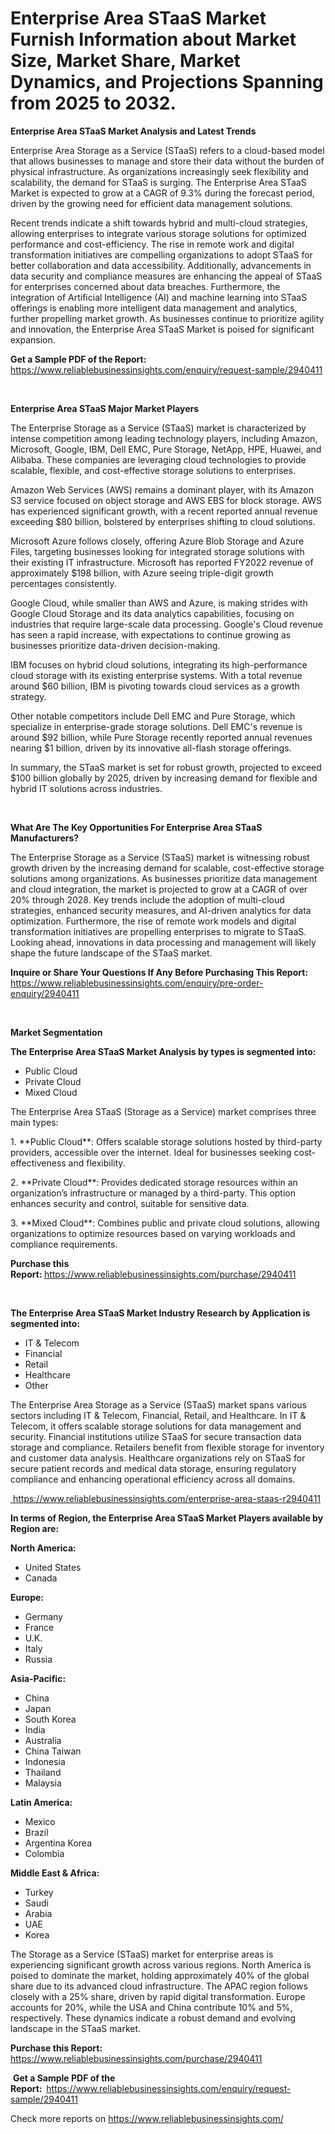 <p><h1>Enterprise Area STaaS Market Furnish Information about Market Size, Market Share, Market Dynamics, and Projections Spanning from 2025 to 2032.</h1></p><p><strong>Enterprise Area STaaS Market Analysis and Latest Trends</strong></p>
<p><p>Enterprise Area Storage as a Service (STaaS) refers to a cloud-based model that allows businesses to manage and store their data without the burden of physical infrastructure. As organizations increasingly seek flexibility and scalability, the demand for STaaS is surging. The Enterprise Area STaaS Market is expected to grow at a CAGR of 9.3% during the forecast period, driven by the growing need for efficient data management solutions.</p><p>Recent trends indicate a shift towards hybrid and multi-cloud strategies, allowing enterprises to integrate various storage solutions for optimized performance and cost-efficiency. The rise in remote work and digital transformation initiatives are compelling organizations to adopt STaaS for better collaboration and data accessibility. Additionally, advancements in data security and compliance measures are enhancing the appeal of STaaS for enterprises concerned about data breaches. Furthermore, the integration of Artificial Intelligence (AI) and machine learning into STaaS offerings is enabling more intelligent data management and analytics, further propelling market growth. As businesses continue to prioritize agility and innovation, the Enterprise Area STaaS Market is poised for significant expansion.</p></p>
<p><strong>Get a Sample PDF of the Report:&nbsp;</strong> <a href="https://www.reliablebusinessinsights.com/enquiry/request-sample/2940411?utm_campaign=3366&utm_medium=2&utm_source=Github&utm_content=ia&utm_term=15032025&utm_id=enterprise-area-staas">https://www.reliablebusinessinsights.com/enquiry/request-sample/2940411</a></p>
<p>&nbsp;</p>
<p><strong>Enterprise Area STaaS Major Market Players</strong></p>
<p><p>The Enterprise Storage as a Service (STaaS) market is characterized by intense competition among leading technology players, including Amazon, Microsoft, Google, IBM, Dell EMC, Pure Storage, NetApp, HPE, Huawei, and Alibaba. These companies are leveraging cloud technologies to provide scalable, flexible, and cost-effective storage solutions to enterprises.</p><p>Amazon Web Services (AWS) remains a dominant player, with its Amazon S3 service focused on object storage and AWS EBS for block storage. AWS has experienced significant growth, with a recent reported annual revenue exceeding $80 billion, bolstered by enterprises shifting to cloud solutions.</p><p>Microsoft Azure follows closely, offering Azure Blob Storage and Azure Files, targeting businesses looking for integrated storage solutions with their existing IT infrastructure. Microsoft has reported FY2022 revenue of approximately $198 billion, with Azure seeing triple-digit growth percentages consistently.</p><p>Google Cloud, while smaller than AWS and Azure, is making strides with Google Cloud Storage and its data analytics capabilities, focusing on industries that require large-scale data processing. Google's Cloud revenue has seen a rapid increase, with expectations to continue growing as businesses prioritize data-driven decision-making.</p><p>IBM focuses on hybrid cloud solutions, integrating its high-performance cloud storage with its existing enterprise systems. With a total revenue around $60 billion, IBM is pivoting towards cloud services as a growth strategy.</p><p>Other notable competitors include Dell EMC and Pure Storage, which specialize in enterprise-grade storage solutions. Dell EMC's revenue is around $92 billion, while Pure Storage recently reported annual revenues nearing $1 billion, driven by its innovative all-flash storage offerings.</p><p>In summary, the STaaS market is set for robust growth, projected to exceed $100 billion globally by 2025, driven by increasing demand for flexible and hybrid IT solutions across industries.</p></p>
<p>&nbsp;</p>
<p><strong>What Are The Key Opportunities For Enterprise Area STaaS Manufacturers?</strong></p>
<p><p>The Enterprise Storage as a Service (STaaS) market is witnessing robust growth driven by the increasing demand for scalable, cost-effective storage solutions among organizations. As businesses prioritize data management and cloud integration, the market is projected to grow at a CAGR of over 20% through 2028. Key trends include the adoption of multi-cloud strategies, enhanced security measures, and AI-driven analytics for data optimization. Furthermore, the rise of remote work models and digital transformation initiatives are propelling enterprises to migrate to STaaS. Looking ahead, innovations in data processing and management will likely shape the future landscape of the STaaS market.</p></p>
<p><strong>Inquire or Share Your Questions If Any Before Purchasing This Report:</strong> <a href="https://www.reliablebusinessinsights.com/enquiry/pre-order-enquiry/2940411?utm_campaign=3366&utm_medium=2&utm_source=Github&utm_content=ia&utm_term=15032025&utm_id=enterprise-area-staas">https://www.reliablebusinessinsights.com/enquiry/pre-order-enquiry/2940411</a></p>
<p>&nbsp;</p>
<p><strong>Market Segmentation</strong></p>
<p><strong>The Enterprise Area STaaS Market Analysis by types is segmented into:</strong></p>
<p><ul><li>Public Cloud</li><li>Private Cloud</li><li>Mixed Cloud</li></ul></p>
<p><p>The Enterprise Area STaaS (Storage as a Service) market comprises three main types: </p><p>1. **Public Cloud**: Offers scalable storage solutions hosted by third-party providers, accessible over the internet. Ideal for businesses seeking cost-effectiveness and flexibility. </p><p>2. **Private Cloud**: Provides dedicated storage resources within an organization’s infrastructure or managed by a third-party. This option enhances security and control, suitable for sensitive data. </p><p>3. **Mixed Cloud**: Combines public and private cloud solutions, allowing organizations to optimize resources based on varying workloads and compliance requirements.</p></p>
<p><strong>Purchase this Report:&nbsp;</strong><a href="https://www.reliablebusinessinsights.com/purchase/2940411?utm_campaign=3366&utm_medium=2&utm_source=Github&utm_content=ia&utm_term=15032025&utm_id=enterprise-area-staas">https://www.reliablebusinessinsights.com/purchase/2940411</a></p>
<p>&nbsp;</p>
<p><strong>The Enterprise Area STaaS Market Industry Research by Application is segmented into:</strong></p>
<p><ul><li>IT & Telecom</li><li>Financial</li><li>Retail</li><li>Healthcare</li><li>Other</li></ul></p>
<p><p>The Enterprise Area Storage as a Service (STaaS) market spans various sectors including IT & Telecom, Financial, Retail, and Healthcare. In IT & Telecom, it offers scalable storage solutions for data management and security. Financial institutions utilize STaaS for secure transaction data storage and compliance. Retailers benefit from flexible storage for inventory and customer data analysis. Healthcare organizations rely on STaaS for secure patient records and medical data storage, ensuring regulatory compliance and enhancing operational efficiency across all domains.</p></p>
<p><a href="https://www.reliablebusinessinsights.com/enterprise-area-staas-r2940411?utm_campaign=3366&utm_medium=2&utm_source=Github&utm_content=ia&utm_term=15032025&utm_id=enterprise-area-staas">&nbsp;https://www.reliablebusinessinsights.com/enterprise-area-staas-r2940411</a></p>
<p><strong>In terms of Region, the Enterprise Area STaaS Market Players available by Region are:</strong></p>
<p>
    <p> <strong> North America: </strong>
        <ul>
            <li>United States</li>
            <li>Canada</li>
        </ul>
        </p> 
    <p> <strong> Europe: </strong>
        <ul>
            <li>Germany</li>
            <li>France</li>
            <li>U.K.</li>
            <li>Italy</li>
            <li>Russia</li>
        </ul>
        </p> 
    <p> <strong> Asia-Pacific: </strong>
        <ul>
            <li>China</li>
            <li>Japan</li>
            <li>South Korea</li>
            <li>India</li>
            <li>Australia</li>
            <li>China Taiwan</li>
            <li>Indonesia</li>
            <li>Thailand</li>
            <li>Malaysia</li>
        </ul>
        </p> 
    <p> <strong> Latin America: </strong>
        <ul>
            <li>Mexico</li>
            <li>Brazil</li>
            <li>Argentina Korea</li>
            <li>Colombia</li>
        </ul>
        </p> 
    <p> <strong> Middle East & Africa: </strong>
        <ul>
            <li>Turkey</li>
            <li>Saudi</li>
            <li>Arabia</li>
            <li>UAE</li>
            <li>Korea</li>
        </ul>
    </p>
    </p>
<p><p>The Storage as a Service (STaaS) market for enterprise areas is experiencing significant growth across various regions. North America is poised to dominate the market, holding approximately 40% of the global share due to its advanced cloud infrastructure. The APAC region follows closely with a 25% share, driven by rapid digital transformation. Europe accounts for 20%, while the USA and China contribute 10% and 5%, respectively. These dynamics indicate a robust demand and evolving landscape in the STaaS market.</p></p>
<p><strong>Purchase this Report: </strong><a href="https://www.reliablebusinessinsights.com/purchase/2940411?utm_campaign=3366&utm_medium=2&utm_source=Github&utm_content=ia&utm_term=15032025&utm_id=enterprise-area-staas">https://www.reliablebusinessinsights.com/purchase/2940411</a></p>
<p>&nbsp;<strong>Get a Sample PDF of the Report:&nbsp;&nbsp;</strong><a href="https://www.reliablebusinessinsights.com/enquiry/request-sample/2940411?utm_campaign=3366&utm_medium=2&utm_source=Github&utm_content=ia&utm_term=15032025&utm_id=enterprise-area-staas">https://www.reliablebusinessinsights.com/enquiry/request-sample/2940411</a></p>
<p><strong></strong></p>
<p>Check more reports on <a href="https://www.reliablebusinessinsights.com/?utm_campaign=3366&utm_medium=2&utm_source=Github&utm_content=ia&utm_term=15032025&utm_id=enterprise-area-staas">https://www.reliablebusinessinsights.com/</a></p>